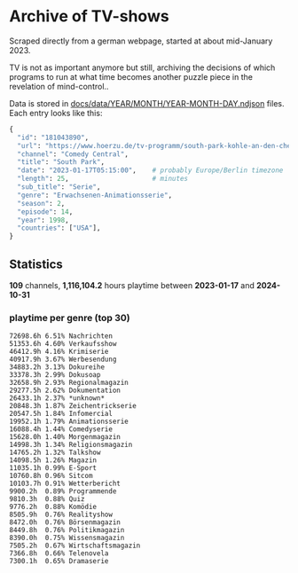 # Archive of TV-shows

Scraped directly from a german webpage, started at about mid-January 2023.

TV is not as important anymore but still, archiving the decisions of which programs to run at what time
becomes another puzzle piece in the revelation of mind-control.. 

Data is stored in [docs/data/YEAR/MONTH/YEAR-MONTH-DAY.ndjson](docs/data/) files. 
Each entry looks like this:

```python
{
  "id": "181043890", 
  "url": "https://www.hoerzu.de/tv-programm/south-park-kohle-an-den-chefkoch/bid_181043890/", 
  "channel": "Comedy Central", 
  "title": "South Park", 
  "date": "2023-01-17T05:15:00",    # probably Europe/Berlin timezone 
  "length": 25,                     # minutes 
  "sub_title": "Serie", 
  "genre": "Erwachsenen-Animationsserie", 
  "season": 2, 
  "episode": 14, 
  "year": 1998, 
  "countries": ["USA"],
}
```

## Statistics

**109** channels, **1,116,104.2** hours playtime between **2023-01-17** and **2024-10-31**


### playtime per genre (top 30)

    72698.6h 6.51% Nachrichten
    51353.6h 4.60% Verkaufsshow
    46412.9h 4.16% Krimiserie
    40917.9h 3.67% Werbesendung
    34883.2h 3.13% Dokureihe
    33378.3h 2.99% Dokusoap
    32658.9h 2.93% Regionalmagazin
    29277.5h 2.62% Dokumentation
    26433.1h 2.37% *unknown*
    20848.3h 1.87% Zeichentrickserie
    20547.5h 1.84% Infomercial
    19952.1h 1.79% Animationsserie
    16088.4h 1.44% Comedyserie
    15628.0h 1.40% Morgenmagazin
    14998.3h 1.34% Religionsmagazin
    14765.2h 1.32% Talkshow
    14098.5h 1.26% Magazin
    11035.1h 0.99% E-Sport
    10760.8h 0.96% Sitcom
    10103.7h 0.91% Wetterbericht
    9900.2h  0.89% Programmende
    9810.3h  0.88% Quiz
    9776.2h  0.88% Komödie
    8505.9h  0.76% Realityshow
    8472.0h  0.76% Börsenmagazin
    8449.8h  0.76% Politikmagazin
    8390.0h  0.75% Wissensmagazin
    7505.2h  0.67% Wirtschaftsmagazin
    7366.8h  0.66% Telenovela
    7300.1h  0.65% Dramaserie
